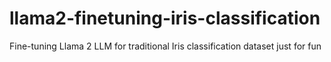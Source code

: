 # llama2-finetuning-iris-classification
Fine-tuning Llama 2 LLM for traditional Iris classification dataset just for fun
